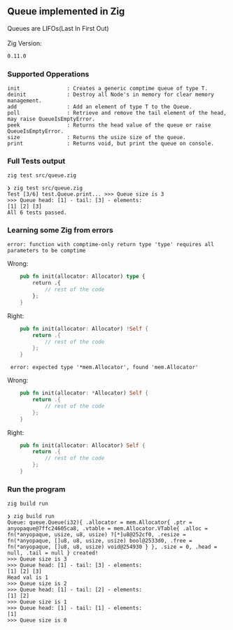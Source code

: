 ## Queue implemented in Zig

Queues are LIFOs(Last In First Out) <BR/><BR/>
Zig Version:
```bash
0.11.0
```

### Supported Opperations
```
init               : Creates a generic comptime queue of type T.
deinit             : Destroy all Node's in memory for clear memory management.
add                : Add an element of type T to the Queue.
poll               : Retrieve and remove the tail element of the head, may raise QueueIsEmptyError.
peek               : Returns the head value of the queue or raise QueueIsEmptyError.
size               : Returns the usize size of the queue.
print              : Returns void, but print the queue on console.
```

### Full Tests output
```bash
zig test src/queue.zig
```
```
❯ zig test src/queue.zig
Test [3/6] test.Queue.print... >>> Queue size is 3
>>> Queue head: [1] - tail: [3] - elements:
[1] [2] [3]
All 6 tests passed.
```

### Learning some Zig from errors

```
error: function with comptime-only return type 'type' requires all parameters to be comptime
```
Wrong:
```Rust
    pub fn init(allocator: Allocator) type {
        return .{
            // rest of the code
        };
    }
```
Right:
```Rust
    pub fn init(allocator: Allocator) !Self {
        return .{
            // rest of the code
        };
    }
```

```
 error: expected type '*mem.Allocator', found 'mem.Allocator'
```
Wrong:
```Rust
    pub fn init(allocator: *Allocator) Self {
        return .{
            // rest of the code
        };
    }
```
Right:
```Rust
    pub fn init(allocator: Allocator) Self {
        return .{
            // rest of the code
        };
    }
```


### Run the program
```bash
zig build run
```
```
❯ zig build run
Queue: queue.Queue(i32){ .allocator = mem.Allocator{ .ptr = anyopaque@7ffc24605ca8, .vtable = mem.Allocator.VTable{ .alloc = fn(*anyopaque, usize, u8, usize) ?[*]u8@252cf0, .resize = fn(*anyopaque, []u8, u8, usize, usize) bool@2533d0, .free = fn(*anyopaque, []u8, u8, usize) void@254930 } }, .size = 0, .head = null, .tail = null } created!
>>> Queue size is 3
>>> Queue head: [1] - tail: [3] - elements:
[1] [2] [3]
Head val is 1
>>> Queue size is 2
>>> Queue head: [1] - tail: [2] - elements:
[1] [2]
>>> Queue size is 1
>>> Queue head: [1] - tail: [1] - elements:
[1]
>>> Queue size is 0
```